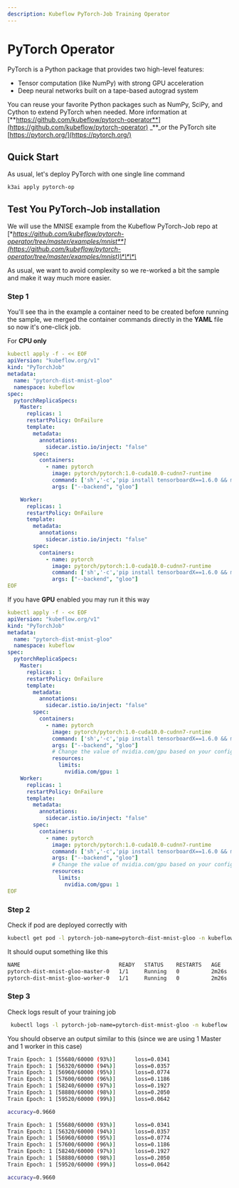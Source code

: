 ```yaml
---
description: Kubeflow PyTorch-Job Training Operator
---
```


# PyTorch Operator

PyTorch is a Python package that provides two high-level features:

* Tensor computation \(like NumPy\) with strong GPU acceleration
* Deep neural networks built on a tape-based autograd system

You can reuse your favorite Python packages such as NumPy, SciPy, and Cython to extend PyTorch when needed. More information at [**https://github.com/kubeflow/pytorch-operator**](https://github.com/kubeflow/pytorch-operator) _\*\*_or the PyTorch site [https://pytorch.org/](https://pytorch.org/)

## Quick Start

As usual, let's deploy PyTorch with one single line command

```text
k3ai apply pytorch-op
```

## Test You PyTorch-Job installation

We will use the MNISE example from the Kubeflow PyTorch-Job repo at [**https://github.com/kubeflow/pytorch-operator/tree/master/examples/mnist**](https://github.com/kubeflow/pytorch-operator/tree/master/examples/mnist)\*\*\*\*

As usual, we want to avoid complexity so we re-worked a bit the sample and make it way much more easier.

### Step 1

You'll see tha in the example a container need to be created before running the sample, we merged the container commands directly in the **YAML** file so now it's one-click job.

For **CPU only**

```yaml
kubectl apply -f - << EOF
apiVersion: "kubeflow.org/v1"
kind: "PyTorchJob"
metadata:
  name: "pytorch-dist-mnist-gloo"
  namespace: kubeflow
spec:
  pytorchReplicaSpecs:
    Master:
      replicas: 1
      restartPolicy: OnFailure
      template:
        metadata:
          annotations:
            sidecar.istio.io/inject: "false"
        spec:
          containers:
            - name: pytorch
              image: pytorch/pytorch:1.0-cuda10.0-cudnn7-runtime
              command: ['sh','-c','pip install tensorboardX==1.6.0 && mkdir -p /opt/mnist/src && cd /opt/mnist/src && curl -O https://raw.githubusercontent.com/kubeflow/pytorch-operator/master/examples/mnist/mnist.py && chgrp -R 0 /opt/mnist && chmod -R g+rwX /opt/mnist && python /opt/mnist/src/mnist.py']
              args: ["--backend", "gloo"]

    Worker:
      replicas: 1
      restartPolicy: OnFailure
      template:
        metadata:
          annotations:
            sidecar.istio.io/inject: "false"
        spec:
          containers:
            - name: pytorch
              image: pytorch/pytorch:1.0-cuda10.0-cudnn7-runtime
              command: ['sh','-c','pip install tensorboardX==1.6.0 && mkdir -p /opt/mnist/src && cd /opt/mnist/src && curl -O https://raw.githubusercontent.com/kubeflow/pytorch-operator/master/examples/mnist/mnist.py && chgrp -R 0 /opt/mnist && chmod -R g+rwX /opt/mnist && python /opt/mnist/src/mnist.py']
              args: ["--backend", "gloo"]
EOF
```

If you have **GPU** enabled you may run it this way

```yaml
kubectl apply -f - << EOF
apiVersion: "kubeflow.org/v1"
kind: "PyTorchJob"
metadata:
  name: "pytorch-dist-mnist-gloo"
  namespace: kubeflow
spec:
  pytorchReplicaSpecs:
    Master:
      replicas: 1
      restartPolicy: OnFailure
      template:
        metadata:
          annotations:
            sidecar.istio.io/inject: "false"
        spec:
          containers:
            - name: pytorch
              image: pytorch/pytorch:1.0-cuda10.0-cudnn7-runtime
              command: ['sh','-c','pip install tensorboardX==1.6.0 && mkdir -p /opt/mnist/src && cd /opt/mnist/src && curl -O https://raw.githubusercontent.com/kubeflow/pytorch-operator/master/examples/mnist/mnist.py && chgrp -R 0 /opt/mnist && chmod -R g+rwX /opt/mnist && python /opt/mnist/src/mnist.py']
              args: ["--backend", "gloo"]
              # Change the value of nvidia.com/gpu based on your configuration
              resources:
                limits:
                  nvidia.com/gpu: 1 
    Worker:
      replicas: 1
      restartPolicy: OnFailure
      template:
        metadata:
          annotations:
            sidecar.istio.io/inject: "false"
        spec:
          containers:
            - name: pytorch
              image: pytorch/pytorch:1.0-cuda10.0-cudnn7-runtime
              command: ['sh','-c','pip install tensorboardX==1.6.0 && mkdir -p /opt/mnist/src && cd /opt/mnist/src && curl -O https://raw.githubusercontent.com/kubeflow/pytorch-operator/master/examples/mnist/mnist.py && chgrp -R 0 /opt/mnist && chmod -R g+rwX /opt/mnist && python /opt/mnist/src/mnist.py']
              args: ["--backend", "gloo"]
              # Change the value of nvidia.com/gpu based on your configuration
              resources:
                limits:
                  nvidia.com/gpu: 1 
EOF
```

### Step 2

Check if pod are deployed correctly with

```bash
kubectl get pod -l pytorch-job-name=pytorch-dist-mnist-gloo -n kubeflow
```

It should ouput something like this

```bash
NAME                               READY   STATUS    RESTARTS   AGE
pytorch-dist-mnist-gloo-master-0   1/1     Running   0          2m26s
pytorch-dist-mnist-gloo-worker-0   1/1     Running   0          2m26s
```

### Step 3

Check logs result of your training job

```bash
 kubectl logs -l pytorch-job-name=pytorch-dist-mnist-gloo -n kubeflow
```

You should observe an output similar to this \(since we are using 1 Master and 1 worker in this case\)

```bash
Train Epoch: 1 [55680/60000 (93%)]      loss=0.0341
Train Epoch: 1 [56320/60000 (94%)]      loss=0.0357
Train Epoch: 1 [56960/60000 (95%)]      loss=0.0774
Train Epoch: 1 [57600/60000 (96%)]      loss=0.1186
Train Epoch: 1 [58240/60000 (97%)]      loss=0.1927
Train Epoch: 1 [58880/60000 (98%)]      loss=0.2050
Train Epoch: 1 [59520/60000 (99%)]      loss=0.0642

accuracy=0.9660

Train Epoch: 1 [55680/60000 (93%)]      loss=0.0341
Train Epoch: 1 [56320/60000 (94%)]      loss=0.0357
Train Epoch: 1 [56960/60000 (95%)]      loss=0.0774
Train Epoch: 1 [57600/60000 (96%)]      loss=0.1186
Train Epoch: 1 [58240/60000 (97%)]      loss=0.1927
Train Epoch: 1 [58880/60000 (98%)]      loss=0.2050
Train Epoch: 1 [59520/60000 (99%)]      loss=0.0642

accuracy=0.9660
```

